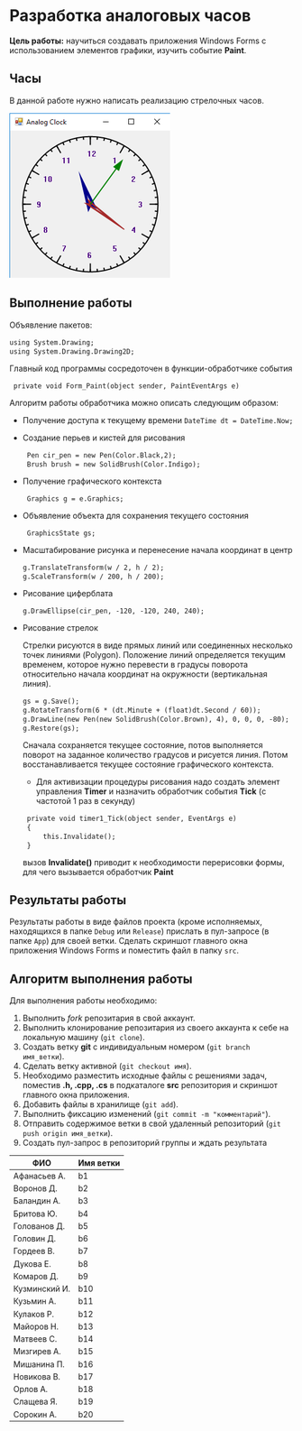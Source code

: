 # Разработка аналоговых часов

**Цель работы:** научиться создавать приложения Windows Forms с использованием элементов графики, изучить событие **Paint**.

## Часы

В данной работе нужно написать реализацию стрелочных часов.

![](clock.png)

## Выполнение работы

Объявление пакетов:

```
using System.Drawing;
using System.Drawing.Drawing2D;
```


Главный код программы сосредоточен в функции-обработчике события

```
 private void Form_Paint(object sender, PaintEventArgs e)
```

Алгоритм работы обработчика можно описать следующим образом:

- Получение доступа к текущему времени 
  ```DateTime dt = DateTime.Now;```
- Создание перьев и кистей для рисования
  ```
   Pen cir_pen = new Pen(Color.Black,2);
   Brush brush = new SolidBrush(Color.Indigo); 
  ```
- Получение графического контекста 
  ```
   Graphics g = e.Graphics;
  ```
- Объявление объекта для сохранения текущего состояния
  ```
   GraphicsState gs;
  ```
  
- Масштабирование рисунка и перенесение начала координат в центр
  ```
  g.TranslateTransform(w / 2, h / 2);
  g.ScaleTransform(w / 200, h / 200);
  ```
- Рисование циферблата
  ```
  g.DrawEllipse(cir_pen, -120, -120, 240, 240);
  ```
- Рисование стрелок

  Стрелки рисуются в виде прямых линий или соединенных несколько точек линиями (Polygon). Положение линий определяется текущим временем, которое нужно перевести в градусы поворота относительно начала координат на окружности (вертикальная линия).
  ```
  gs = g.Save();
  g.RotateTransform(6 * (dt.Minute + (float)dt.Second / 60));
  g.DrawLine(new Pen(new SolidBrush(Color.Brown), 4), 0, 0, 0, -80);
  g.Restore(gs);
  ```
  Сначала сохраняется текущее состояние, потов выполняется поворот на заданное количество градусов и рисуется линия. Потом восстанавливается текущее состояние графического контекста. 
  
  - Для активизации процедуры рисования надо создать элемент управления **Timer** и назначить обработчик события **Tick** (с частотой 1 раз в секунду)
  
  ```
   private void timer1_Tick(object sender, EventArgs e)
   {
       this.Invalidate();
   }
   ```
   вызов **Invalidate()** приводит к необходимости перерисовки формы, для чего вызывается обработчик **Paint**

## Результаты работы

Результаты работы в виде файлов проекта (кроме исполняемых, находящихся в папке `Debug` или `Release`) прислать в пул-запросе (в папке `App`) для своей ветки. Сделать скриншот главного окна приложения Windows Forms и поместить файл в папку `src`.

## Алгоритм выполнения работы

Для выполнения работы необходимо:

1. Выполнить *fork* репозитария в свой аккаунт.
1. Выполнить клонирование репозитария из своего аккаунта к себе на локальную машину (`git clone`).
1. Создать ветку **git** с индивидуальным номером (`git branch имя_ветки`).
1. Сделать ветку активной (`git checkout имя`).
1. Необходимо разместить исходные файлы с решениями задач, поместив **.h, .cpp, .cs** в подкаталоге **src** репозитория и скриншот главного окна приложения.
1. Добавить файлы в хранилище (`git add`).
1. Выполнить фиксацию изменений (`git commit -m "комментарий"`).
1. Отправить содержимое ветки в свой удаленный репозиторий (`git push origin имя_ветки`).
1. Создать пул-запрос в репозиторий группы и ждать результата 


|  ФИО              | Имя ветки |
|-------------------|-----------|
| Афанасьев А.     | b1 |
| Воронов Д.    | b2 |
| Баландин А.    | b3 |
| Бритова Ю.|  b4 |
| Голованов Д.         | b5  |
| Головин Д.        | b6 |
| Гордеев В.       | b7 |
| Дукова Е.     | b8 |
| Комаров Д.       | b9 |
| Кузминский И.     | b10 |
| Кузьмин А.          | b11 |
| Кулаков Р.  | b12  |
| Майоров Н.     | b13 |
| Матвеев С.        | b14 |
| Мизгирев А.            | b15 |
| Мишанина П. | b16 |
| Новикова В.     | b17 |
| Орлов А.      | b18 |
| Слащева Я. | b19 |
| Сорокин А. | b20 |
